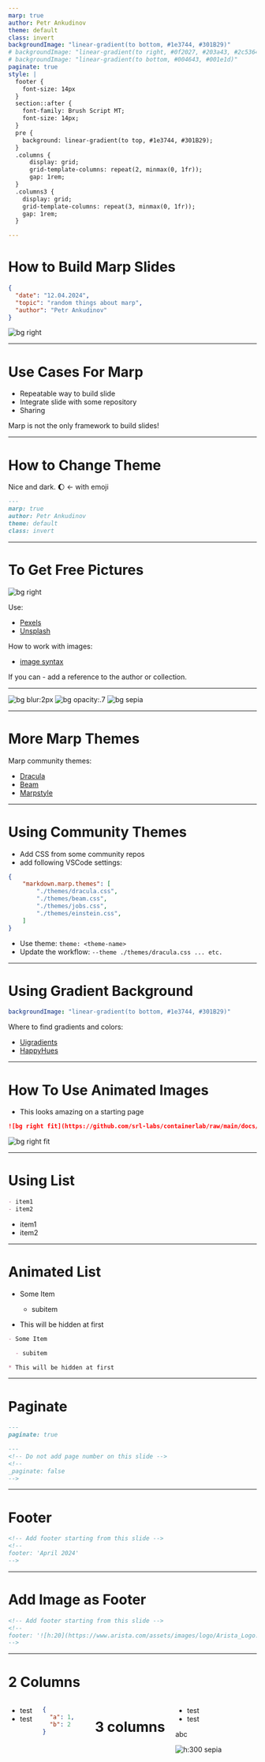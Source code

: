 ```yaml
---
marp: true
author: Petr Ankudinov
theme: default
class: invert
backgroundImage: "linear-gradient(to bottom, #1e3744, #301B29)"
# backgroundImage: "linear-gradient(to right, #0f2027, #203a43, #2c5364)"
# backgroundImage: "linear-gradient(to bottom, #004643, #001e1d)"
paginate: true
style: |
  footer {
    font-size: 14px
  }
  section::after {
    font-family: Brush Script MT;
    font-size: 14px;
  }
  pre {
    background: linear-gradient(to top, #1e3744, #301B29);
  }
  .columns {
      display: grid;
      grid-template-columns: repeat(2, minmax(0, 1fr));
      gap: 1rem;
  }
  .columns3 {
    display: grid;
    grid-template-columns: repeat(3, minmax(0, 1fr));
    gap: 1rem;
  }

---
```

# How to Build Marp Slides

<!-- Do not add page number on this slide -->
<!--
_paginate: false
-->

```json
{
  "date": "12.04.2024",
  "topic": "random things about marp",
  "author": "Petr Ankudinov"
}
```

![bg right](img/pexels-renato-rocca-9279669.jpg)

---

<!-- Add footer starting from this slide -->
<!--
footer: April 2024
-->

# Use Cases For Marp

- Repeatable way to build slide
- Integrate slide with some repository
- Sharing

Marp is not the only framework to build slides!

---

# How to Change Theme

Nice and dark. 🌔 <- with emoji

```markdown
---
marp: true
author: Petr Ankudinov
theme: default
class: invert
```

---

# To Get Free Pictures

![bg right](img/pexels-adrien-olichon-2823459.jpg)

Use:

- [Pexels](https://www.pexels.com/)
- [Unsplash](https://unsplash.com/)

How to work with images:

- [image syntax](https://marpit.marp.app/image-syntax)

If you can - add a reference to the author or collection.

---

![bg blur:2px](img/pexels-adrien-olichon-2823459.jpg)
![bg opacity:.7](img/pexels-adrien-olichon-2823459.jpg)
![bg sepia](img/pexels-adrien-olichon-2823459.jpg)

---

# More Marp Themes

Marp community themes:

- [Dracula](https://draculatheme.com/marp)
- [Beam](https://rnd195.github.io/marp-community-themes/theme/beam.html)
- [Marpstyle](https://github.com/cunhapaulo/marpstyle)

---

# Using Community Themes

- Add CSS from some community repos
- add following VSCode settings:

```json
{
    "markdown.marp.themes": [
        "./themes/dracula.css",
        "./themes/beam.css",
        "./themes/jobs.css",
        "./themes/einstein.css",
    ]
}
```

- Use theme: `theme: <theme-name>`
- Update the workflow: `--theme ./themes/dracula.css ... etc.`

---

# Using Gradient Background

```yaml
backgroundImage: "linear-gradient(to bottom, #1e3744, #301B29)"
```

Where to find gradients and colors:

- [Uigradients](https://uigradients.com/)
- [HappyHues](https://www.happyhues.co/)

---

# How To Use Animated Images

- This looks amazing on a starting page

```markdown
![bg right fit](https://github.com/srl-labs/containerlab/raw/main/docs/images/containerlab_export_white_ink.svg?sanitize=true)
```

![bg right fit](https://github.com/srl-labs/containerlab/raw/main/docs/images/containerlab_export_white_ink.svg?sanitize=true)

---

# Using List

```markdown
- item1
- item2
```

- item1
- item2

---

# Animated List

- Some Item

  - subitem

* This will be hidden at first

```markdown
- Some Item

  - subitem

* This will be hidden at first
```

---

# Paginate

```markdown
---
paginate: true

---
<!-- Do not add page number on this slide -->
<!--
_paginate: false
-->

```

---

# Footer

```markdown
<!-- Add footer starting from this slide -->
<!--
footer: 'April 2024'
-->

```

---

# Add Image as Footer

```markdown
<!-- Add footer starting from this slide -->
<!--
footer: '![h:20](https://www.arista.com/assets/images/logo/Arista_Logo.png)'
-->
```

---

# 2 Columns

<div class="columns">
<div>

- test
- test

</div>
<div>

```json
{
  "a": 1,
  "b": 2
}
```

</div>

---

# 3 columns

<div class="columns3">
<div>

- test
- test

</div>
<div>

abc

</div>
<div>

![h:300 sepia](img/pexels-adrien-olichon-2823459.jpg)

</div>
</div>
